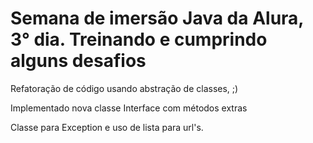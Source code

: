 # Semana de imersão Java da Alura, 3° dia. Treinando e cumprindo alguns desafios

Refatoração de código usando abstração de classes, ;)

Implementado nova classe Interface com métodos extras

Classe para Exception e uso de lista para url's. 

